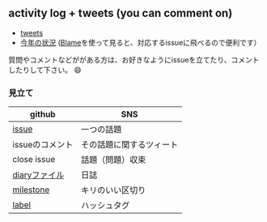 ## activity log + tweets (you can comment on)

* [tweets](https://github.com/b0101/activity/issues?q=is%3Aissue+is%3Aclosed)
* [今年の状況](diary-2015.md) ([Blame](https://github.com/b0101/activity/blame/master/diary-2015.md)を使って見ると、対応するissueに飛べるので便利です）


質問やコメントなどががある方は、お好きなようにissueを立てたり、コメントしたりして下さい。 :smile:

### 見立て

github | SNS
----- | -----
[issue](https://github.com/b0101/activity/issues) | 一つの話題
issueのコメント | その話題に関するツィート
close issue | 話題（問題）収束
[diaryファイル](diary-2015.md) | 日誌
[milestone](https://github.com/b0101/activity/milestones) | キリのいい区切り
[label](https://github.com/b0101/activity/labels) | ハッシュタグ
